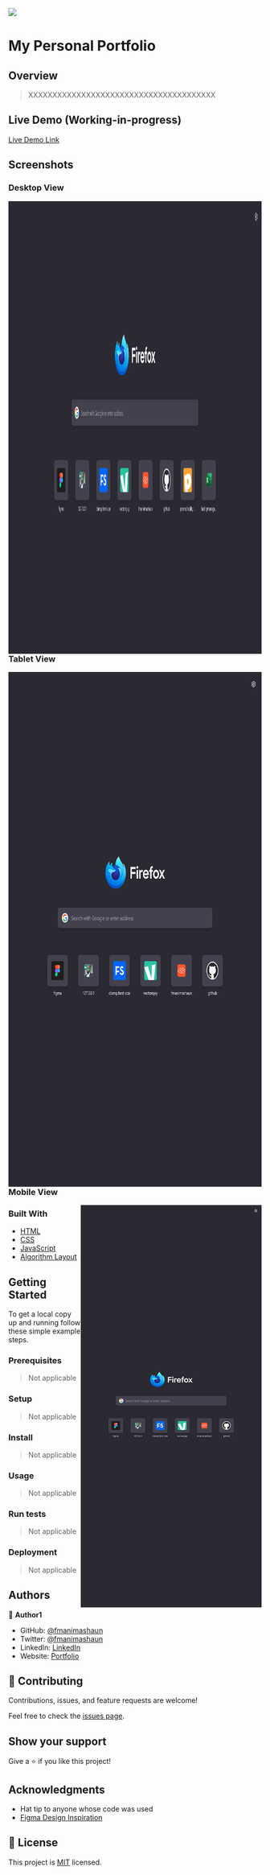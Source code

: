 ![](https://img.shields.io/badge/fmanimashaun-blue)

# My Personal Portfolio

## Overview

> XXXXXXXXXXXXXXXXXXXXXXXXXXXXXXXXXXXXXXX


## Live Demo (Working-in-progress)

[Live Demo Link](https://fmanimashaun.com/)


## Screenshots

### Desktop View
<img align="right" width="1440" height="900" src="screenshots/desktop_demo.png">


### Tablet View
<img align="right" width="768" height="1024" src="screenshots/tablet_demo.png">


### Mobile View
<img align="right" width="360" height="800" src="screenshots/mobile_demo.png">


### Built With

- [HTML](https://developer.mozilla.org/en-US/docs/Web/HTML)
- [CSS](https://developer.mozilla.org/en-US/docs/Web/CSS)
- [JavaScript](https://developer.mozilla.org/en-US/docs/Web/JavaScript)
- [Algorithm Layout](https://every-layout.dev/)


## Getting Started

To get a local copy up and running follow these simple example steps.

### Prerequisites

> Not applicable


### Setup

> Not applicable


### Install

> Not applicable


### Usage

> Not applicable


### Run tests

> Not applicable


### Deployment

> Not applicable


## Authors

👤 **Author1**

- GitHub: [@fmanimashaun](https://github.com/fmanimashaun)
- Twitter: [@fmanimashaun](https://twitter.com/fmanimashaun)
- LinkedIn: [LinkedIn](https://www.linkedin.com/in/fmanimashaun/)
- Website: [Portfolio](https://fmanimashaun.com)


## 🤝 Contributing

Contributions, issues, and feature requests are welcome!

Feel free to check the [issues page](../../issues/).


## Show your support

Give a ⭐️ if you like this project!


## Acknowledgments

- Hat tip to anyone whose code was used
- [Figma Design Inspiration](https://www.figma.com/file/ZcNGugATyXmbMaYOdPHOZt/Microverse-Student-Project-1-(Copy)?node-id=23%3A9)


## 📝 License

This project is [MIT](./LICENSE) licensed.
